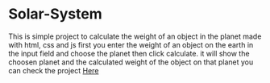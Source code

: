 # Solar-System
This is simple project to calculate the weight of an object in the planet made with html, css and js
first you enter the weight of an object on the earth in the input field and choose the planet then click calculate. it will show the choosen planet and the calculated weight of the object on that planet
you can check the project <a href=" https://zekud.github.io/Solar-System/"> Here </a>
